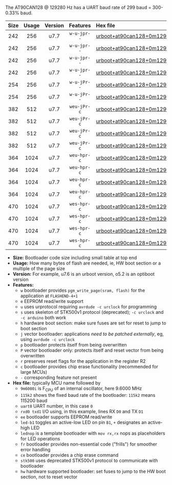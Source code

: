 The AT90CAN128 @ 129280 Hz has a UART baud rate of 299 baud = 300-0.33% baud.

|Size|Usage|Version|Features|Hex file|
|:-:|:-:|:-:|:-:|:--|
|242|256|u7.7|`w-u-jpr--`|[urboot+at90can128+0m129280i++++0k3_uart0_rxe0_txe1_led+b5.hex](https://raw.githubusercontent.com/stefanrueger/urboot.hex/main/mcus/at90can128/internal_oscillator/fint+0m129280_Hz/br++++0k3_bps/urboot+at90can128+0m129280i++++0k3_uart0_rxe0_txe1_led+b5.hex)|
|242|256|u7.7|`w-u-jpr--`|[urboot+at90can128+0m129280i++++0k3_uart0_rxe0_txe1_lednop.hex](https://raw.githubusercontent.com/stefanrueger/urboot.hex/main/mcus/at90can128/internal_oscillator/fint+0m129280_Hz/br++++0k3_bps/urboot+at90can128+0m129280i++++0k3_uart0_rxe0_txe1_lednop.hex)|
|242|256|u7.7|`w-u-jpr--`|[urboot+at90can128+0m129280i++++0k3_uart1_rxd2_txd3_led+b5.hex](https://raw.githubusercontent.com/stefanrueger/urboot.hex/main/mcus/at90can128/internal_oscillator/fint+0m129280_Hz/br++++0k3_bps/urboot+at90can128+0m129280i++++0k3_uart1_rxd2_txd3_led+b5.hex)|
|242|256|u7.7|`w-u-jpr--`|[urboot+at90can128+0m129280i++++0k3_uart1_rxd2_txd3_lednop.hex](https://raw.githubusercontent.com/stefanrueger/urboot.hex/main/mcus/at90can128/internal_oscillator/fint+0m129280_Hz/br++++0k3_bps/urboot+at90can128+0m129280i++++0k3_uart1_rxd2_txd3_lednop.hex)|
|254|256|u7.7|`w-u-jPr--`|[urboot+at90can128+0m129280i++++0k3_uart0_rxe0_txe1.hex](https://raw.githubusercontent.com/stefanrueger/urboot.hex/main/mcus/at90can128/internal_oscillator/fint+0m129280_Hz/br++++0k3_bps/urboot+at90can128+0m129280i++++0k3_uart0_rxe0_txe1.hex)|
|254|256|u7.7|`w-u-jPr--`|[urboot+at90can128+0m129280i++++0k3_uart1_rxd2_txd3.hex](https://raw.githubusercontent.com/stefanrueger/urboot.hex/main/mcus/at90can128/internal_oscillator/fint+0m129280_Hz/br++++0k3_bps/urboot+at90can128+0m129280i++++0k3_uart1_rxd2_txd3.hex)|
|382|512|u7.7|`weu-jPr-c`|[urboot+at90can128+0m129280i++++0k3_uart0_rxe0_txe1_ee_led+b5_fr_ce.hex](https://raw.githubusercontent.com/stefanrueger/urboot.hex/main/mcus/at90can128/internal_oscillator/fint+0m129280_Hz/br++++0k3_bps/urboot+at90can128+0m129280i++++0k3_uart0_rxe0_txe1_ee_led+b5_fr_ce.hex)|
|382|512|u7.7|`weu-jPr-c`|[urboot+at90can128+0m129280i++++0k3_uart0_rxe0_txe1_ee_lednop_fr_ce.hex](https://raw.githubusercontent.com/stefanrueger/urboot.hex/main/mcus/at90can128/internal_oscillator/fint+0m129280_Hz/br++++0k3_bps/urboot+at90can128+0m129280i++++0k3_uart0_rxe0_txe1_ee_lednop_fr_ce.hex)|
|382|512|u7.7|`weu-jPr-c`|[urboot+at90can128+0m129280i++++0k3_uart1_rxd2_txd3_ee_led+b5_fr_ce.hex](https://raw.githubusercontent.com/stefanrueger/urboot.hex/main/mcus/at90can128/internal_oscillator/fint+0m129280_Hz/br++++0k3_bps/urboot+at90can128+0m129280i++++0k3_uart1_rxd2_txd3_ee_led+b5_fr_ce.hex)|
|382|512|u7.7|`weu-jPr-c`|[urboot+at90can128+0m129280i++++0k3_uart1_rxd2_txd3_ee_lednop_fr_ce.hex](https://raw.githubusercontent.com/stefanrueger/urboot.hex/main/mcus/at90can128/internal_oscillator/fint+0m129280_Hz/br++++0k3_bps/urboot+at90can128+0m129280i++++0k3_uart1_rxd2_txd3_ee_lednop_fr_ce.hex)|
|364|1024|u7.7|`weu-hpr-c`|[urboot+at90can128+0m129280i++++0k3_uart0_rxe0_txe1_ee_led+b5_fr_ce_hw.hex](https://raw.githubusercontent.com/stefanrueger/urboot.hex/main/mcus/at90can128/internal_oscillator/fint+0m129280_Hz/br++++0k3_bps/urboot+at90can128+0m129280i++++0k3_uart0_rxe0_txe1_ee_led+b5_fr_ce_hw.hex)|
|364|1024|u7.7|`weu-hpr-c`|[urboot+at90can128+0m129280i++++0k3_uart0_rxe0_txe1_ee_lednop_fr_ce_hw.hex](https://raw.githubusercontent.com/stefanrueger/urboot.hex/main/mcus/at90can128/internal_oscillator/fint+0m129280_Hz/br++++0k3_bps/urboot+at90can128+0m129280i++++0k3_uart0_rxe0_txe1_ee_lednop_fr_ce_hw.hex)|
|364|1024|u7.7|`weu-hpr-c`|[urboot+at90can128+0m129280i++++0k3_uart1_rxd2_txd3_ee_led+b5_fr_ce_hw.hex](https://raw.githubusercontent.com/stefanrueger/urboot.hex/main/mcus/at90can128/internal_oscillator/fint+0m129280_Hz/br++++0k3_bps/urboot+at90can128+0m129280i++++0k3_uart1_rxd2_txd3_ee_led+b5_fr_ce_hw.hex)|
|364|1024|u7.7|`weu-hpr-c`|[urboot+at90can128+0m129280i++++0k3_uart1_rxd2_txd3_ee_lednop_fr_ce_hw.hex](https://raw.githubusercontent.com/stefanrueger/urboot.hex/main/mcus/at90can128/internal_oscillator/fint+0m129280_Hz/br++++0k3_bps/urboot+at90can128+0m129280i++++0k3_uart1_rxd2_txd3_ee_lednop_fr_ce_hw.hex)|
|470|1024|u7.7|`wes-hpr-c`|[urboot+at90can128+0m129280i++++0k3_uart0_rxe0_txe1_ee_led+b5_fr_ce_stk500_hw.hex](https://raw.githubusercontent.com/stefanrueger/urboot.hex/main/mcus/at90can128/internal_oscillator/fint+0m129280_Hz/br++++0k3_bps/urboot+at90can128+0m129280i++++0k3_uart0_rxe0_txe1_ee_led+b5_fr_ce_stk500_hw.hex)|
|470|1024|u7.7|`wes-hpr-c`|[urboot+at90can128+0m129280i++++0k3_uart0_rxe0_txe1_ee_lednop_fr_ce_stk500_hw.hex](https://raw.githubusercontent.com/stefanrueger/urboot.hex/main/mcus/at90can128/internal_oscillator/fint+0m129280_Hz/br++++0k3_bps/urboot+at90can128+0m129280i++++0k3_uart0_rxe0_txe1_ee_lednop_fr_ce_stk500_hw.hex)|
|470|1024|u7.7|`wes-hpr-c`|[urboot+at90can128+0m129280i++++0k3_uart1_rxd2_txd3_ee_led+b5_fr_ce_stk500_hw.hex](https://raw.githubusercontent.com/stefanrueger/urboot.hex/main/mcus/at90can128/internal_oscillator/fint+0m129280_Hz/br++++0k3_bps/urboot+at90can128+0m129280i++++0k3_uart1_rxd2_txd3_ee_led+b5_fr_ce_stk500_hw.hex)|
|470|1024|u7.7|`wes-hpr-c`|[urboot+at90can128+0m129280i++++0k3_uart1_rxd2_txd3_ee_lednop_fr_ce_stk500_hw.hex](https://raw.githubusercontent.com/stefanrueger/urboot.hex/main/mcus/at90can128/internal_oscillator/fint+0m129280_Hz/br++++0k3_bps/urboot+at90can128+0m129280i++++0k3_uart1_rxd2_txd3_ee_lednop_fr_ce_stk500_hw.hex)|

- **Size:** Bootloader code size including small table at top end
- **Usage:** How many bytes of flash are needed, ie, HW boot section or a multiple of the page size
- **Version:** For example, u7.6 is an urboot version, o5.2 is an optiboot version
- **Features:**
  + `w` bootloader provides `pgm_write_page(sram, flash)` for the application at `FLASHEND-4+1`
  + `e` EEPROM read/write support
  + `u` uses urprotocol requiring `avrdude -c urclock` for programming
  + `s` uses skeleton of STK500v1 protocol (deprecated); `-c urclock` and `-c arduino` both work
  + `h` hardware boot section: make sure fuses are set for reset to jump to boot section
  + `j` vector bootloader: applications *need to be patched externally*, eg, using `avrdude -c urclock`
  + `p` bootloader protects itself from being overwritten
  + `P` vector bootloader only: protects itself and reset vector from being overwritten
  + `r` preserves reset flags for the application in the register R2
  + `c` bootloader provides chip erase functionality (recommended for large MCUs)
  + `-` corresponding feature not present
- **Hex file:** typically MCU name followed by
  + `9m6000i` is F<sub>CPU</sub> of an internal oscillator, here 9.6000 MHz
  + `115k2` shows the fixed baud rate of the bootloader: `115k2` means 115200 baud
  + `uart0` UART number, in this case `0`
  + `rxd0 txd1` I/O using, in this example, lines RX `D0` and TX `D1`
  + `ee` bootloader supports EEPROM read/write
  + `led-b1` toggles an active-low LED on pin `B1`, `+` designates an active-high LED
  + `lednop` is a template bootloader with `mov rx,rx` nops as placeholders for LED operations
  + `fr` bootloader provides non-essential code ("frills") for smoother error handling
  + `ce` bootloader provides a chip erase command
  + `stk500` uses deprecated STK500v1 protocol to communicate with bootloader
  + `hw` hardware supported bootloader: set fuses to jump to the HW boot section, not to reset vector

